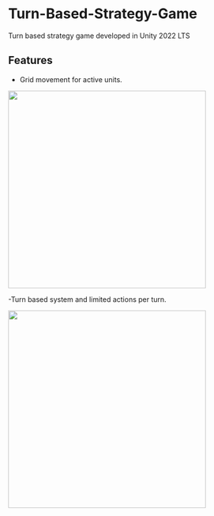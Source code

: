# Turn-Based-Strategy-Game
Turn based strategy game developed in Unity 2022 LTS

## Features

- Grid movement for active units.

<img src="https://github.com/batiacosta/Turn-Based-Strategy-Game/blob/dev/Multimedia/GridMovementFeatureGit.gif" width="400px"/> 

-Turn based system and limited actions per turn.

<img src="https://github.com/batiacosta/Turn-Based-Strategy-Game/blob/dev/Multimedia/TurnBasedSystem.gif" width="400px"/> 
